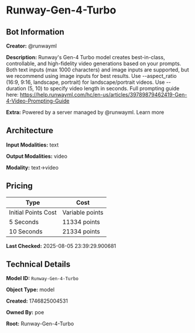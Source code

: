# Runway-Gen-4-Turbo

## Bot Information

**Creator:** @runwayml

**Description:** Runway's Gen-4 Turbo model creates best-in-class, controllable, and high-fidelity video generations based on your prompts. Both text inputs (max 1000 characters) and image inputs are supported, but we recommend using image inputs for best results. Use --aspect_ratio (16:9, 9:16, landscape, portrait) for landscape/portrait videos. Use --duration (5, 10) to specify video length in seconds. Full prompting guide here: https://help.runwayml.com/hc/en-us/articles/39789879462419-Gen-4-Video-Prompting-Guide

**Extra:** Powered by a server managed by @runwayml. Learn more


## Architecture

**Input Modalities:** text

**Output Modalities:** video

**Modality:** text->video


## Pricing

| Type | Cost |
|------|------|
| Initial Points Cost | Variable points |
| 5 Seconds | 11334 points |
| 10 Seconds | 21334 points |

**Last Checked:** 2025-08-05 23:39:29.900681


## Technical Details

**Model ID:** `Runway-Gen-4-Turbo`

**Object Type:** model

**Created:** 1746825004531

**Owned By:** poe

**Root:** Runway-Gen-4-Turbo
